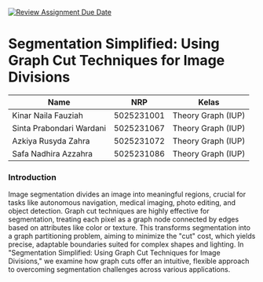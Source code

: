 [![Review Assignment Due Date](https://classroom.github.com/assets/deadline-readme-button-22041afd0340ce965d47ae6ef1cefeee28c7c493a6346c4f15d667ab976d596c.svg)](https://classroom.github.com/a/0_yE0bFY)
# Segmentation Simplified: Using Graph Cut Techniques for Image Divisions

| Name           | NRP        | Kelas     |
| ---            | ---        | ----------|
| Kinar Naila Fauziah | 5025231001| Theory Graph (IUP)  |
| Sinta Prabondari Wardani| 5025231067 | Theory Graph (IUP) |
| Azkiya Rusyda Zahra |  5025231072 | Theory Graph (IUP) |
| Safa Nadhira  Azzahra | 5025231086  | Theory Graph (IUP) |


### Introduction 
Image segmentation divides an image into meaningful regions, crucial for tasks like autonomous navigation, medical imaging, photo editing, and object detection. Graph cut techniques are highly effective for segmentation, treating each pixel as a graph node connected by edges based on attributes like color or texture. This transforms segmentation into a graph partitioning problem, aiming to minimize the "cut" cost, which yields precise, adaptable boundaries suited for complex shapes and lighting. In "Segmentation Simplified: Using Graph Cut Techniques for Image Divisions," we examine how graph cuts offer an intuitive, flexible approach to overcoming segmentation challenges across various applications.
